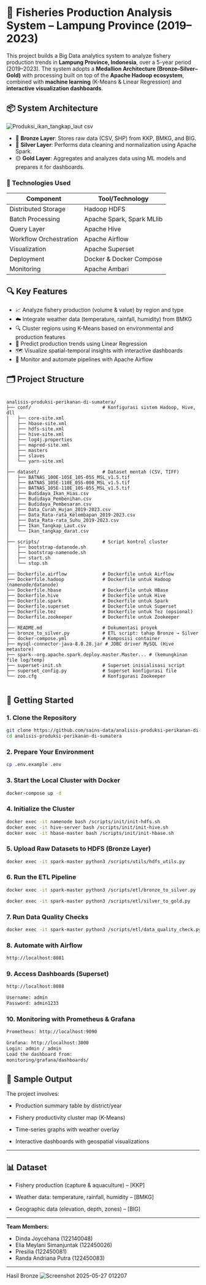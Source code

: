 
# 🎣 Fisheries Production Analysis System – Lampung Province (2019–2023)

This project builds a Big Data analytics system to analyze fishery production trends in **Lampung Province, Indonesia**, over a 5-year period (2019–2023). The system adopts a **Medallion Architecture (Bronze–Silver–Gold)** with processing built on top of the **Apache Hadoop ecosystem**, combined with **machine learning** (K-Means & Linear Regression) and **interactive visualization dashboards**.

## 📦 System Architecture
![Produksi_ikan_tangkap_laut csv](https://github.com/user-attachments/assets/d3bfe7e1-0376-43e5-b934-58bcc5594514)

- 🔹 **Bronze Layer**: Stores raw data (CSV, SHP) from KKP, BMKG, and BIG.
- 🔸 **Silver Layer**: Performs data cleaning and normalization using Apache Spark.
- 🟡 **Gold Layer**: Aggregates and analyzes data using ML models and prepares it for dashboards.

### 🔧 Technologies Used

| Component        | Tool/Technology             |
|------------------|-----------------------------|
| Distributed Storage | Hadoop HDFS               |
| Batch Processing  | Apache Spark, Spark MLlib   |
| Query Layer       | Apache Hive                 |
| Workflow Orchestration | Apache Airflow        |
| Visualization     | Apache Superset             |
| Deployment        | Docker & Docker Compose     |
| Monitoring        | Apache Ambari               |

## 🔍 Key Features

- 📈 Analyze fishery production (volume & value) by region and type
- ☁️ Integrate weather data (temperature, rainfall, humidity) from BMKG
- 🔍 Cluster regions using K-Means based on environmental and production features
- 🔮 Predict production trends using Linear Regression
- 🗺️ Visualize spatial-temporal insights with interactive dashboards
- 🔄 Monitor and automate pipelines with Apache Airflow

## 🗂️ Project Structure


```

analisis-produksi-perikanan-di-sumatera/
├── conf/                          # Konfigurasi sistem Hadoop, Hive, dll
│   ├── core-site.xml
│   ├── hbase-site.xml
│   ├── hdfs-site.xml
│   ├── hive-site.xml
│   ├── log4j.properties
│   ├── mapred-site.xml
│   ├── masters
│   ├── slaves
│   └── yarn-site.xml
│
├── dataset/                       # Dataset mentah (CSV, TIFF)
│   ├── BATNAS_100E-105E_10S-05S_MSL_v1.5.tif
│   ├── BATNAS_105E-110E_05S-000_MSL_v1.5.tif
│   ├── BATNAS_105E-110E_10S-05S_MSL_v1.5.tif
│   ├── Budidaya_Ikan_Hias.csv
│   ├── Budidaya_Pembenihan.csv
│   ├── Budidaya_Pembesaran.csv
│   ├── Data_Curah_Hujan_2019-2023.csv
│   ├── Data_Rata-rata_Kelembapan_2019-2023.csv
│   ├── Data_Rata-rata_Suhu_2019-2023.csv
│   ├── Ikan_Tangkap_Laut.csv
│   └── Ikan_tangkap_darat.csv
│
├── scripts/                       # Script kontrol cluster
│   ├── bootstrap-datanode.sh
│   ├── bootstrap-namenode.sh
│   ├── start.sh
│   └── stop.sh
│
├── Dockerfile.airflow             # Dockerfile untuk Airflow
├── Dockerfile.hadoop              # Dockerfile untuk Hadoop (namenode/datanode)
├── Dockerfile.hbase               # Dockerfile untuk HBase
├── Dockerfile.hive                # Dockerfile untuk Hive
├── Dockerfile.spark               # Dockerfile untuk Spark
├── Dockerfile.superset            # Dockerfile untuk Superset
├── Dockerfile.tez                 # Dockerfile untuk Tez (opsional)
├── Dockerfile.zookeeper           # Dockerfile untuk Zookeeper
│
├── README.md                      # Dokumentasi proyek
├── bronze_to_silver.py            # ETL script: tahap Bronze → Silver
├── docker-compose.yml             # Komposisi container
├── mysql-connector-java-8.0.28.jar # JDBC driver MySQL (Hive metastore)
├── spark--org.apache.spark.deploy.master.Master... # (kemungkinan file log/temp)
├── superset-init.sh               # Superset inisialisasi script
├── superset_config.py             # Superset konfigurasi file
└── zoo.cfg                        # Konfigurasi Zookeeper


````

## 🚀 Getting Started

### 1. Clone the Repository
```bash
git clone https://github.com/sains-data/analisis-produksi-perikanan-di-sumatera.git
cd analisis-produksi-perikanan-di-sumatera

````
### 2. Prepare Your Environment

```bash
cp .env.example .env 
```

### 3. Start the Local Cluster with Docker

```bash
docker-compose up -d
```

### 4. Initialize the Cluster

```bash
docker exec -it namenode bash /scripts/init/init-hdfs.sh
docker exec -it hive-server bash /scripts/init/init-hive.sh
docker exec -it hbase-master bash /scripts/init/init-hbase.sh
```
### 5. Upload Raw Datasets to HDFS (Bronze Layer)

```bash
docker exec -it spark-master python3 /scripts/utils/hdfs_utils.py
```

### 6. Run the ETL Pipeline

```bash
docker exec -it spark-master python3 /scripts/etl/bronze_to_silver.py
```
```bash
docker exec -it spark-master python3 /scripts/etl/silver_to_gold.py
```

### 7. Run Data Quality Checks

```bash
docker exec -it spark-master python3 /scripts/etl/data_quality_check.py
```
### 8. Automate with Airflow

```bash
http://localhost:8081
```

### 9. Access Dashboards (Superset)

```bash
http://localhost:8088
```

```bash
Username: admin
Password: admin1233
```

### 10. Monitoring with Prometheus & Grafana

```bash
Prometheus: http://localhost:9090

Grafana: http://localhost:3000
Login: admin / admin
Load the dashboard from:
monitoring/grafana/dashboards/
```

## 📖 **Sample Output**

The project involves:

- Production summary table by district/year

- Fishery productivity cluster map (K-Means)

- Time-series graphs with weather overlay

- Interactive dashboards with geospatial visualizations

---
## **📊 Dataset**
- Fishery production (capture & aquaculture) – [KKP]

- Weather data: temperature, rainfall, humidity – [BMKG]

- Geographic data (elevation, depth, zones) – [BIG]

---

**Team Members:**  
- Dinda Joycehana (122140048)
- Elia Meylani Simanjuntak (122450026)
- Presilia (122450081)
- Randa Andriana Putra (122450083)

---
Hasil Bronze
![Screenshot 2025-05-27 012207](https://github.com/user-attachments/assets/b2688edc-aeab-4297-8a1a-a424b23be1cf)

